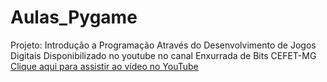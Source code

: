 # Aulas_Pygame
Projeto: Introdução a Programação Através do Desenvolvimento de Jogos Digitais
Disponibilizado no youtube no canal Enxurrada de Bits CEFET-MG
[Clique aqui para assistir ao vídeo no YouTube](https://www.youtube.com/@EnxurradadeBitsCEFETMG)
